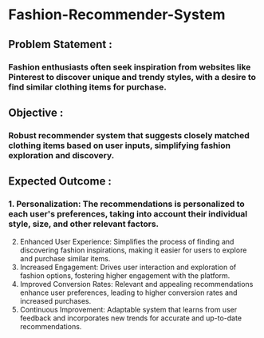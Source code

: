 # Fashion-Recommender-System

## Problem Statement :

### Fashion enthusiasts often seek inspiration from websites like Pinterest to discover unique and trendy styles, with a desire to find similar clothing items for purchase.


## Objective : 

### Robust recommender system that suggests closely matched clothing items based on user inputs, simplifying fashion exploration and discovery.


## Expected Outcome : 

### 1. Personalization: The recommendations is personalized to each user's preferences, taking into account their individual style, size, and other relevant factors.
2. Enhanced User Experience: Simplifies the process of finding and discovering fashion inspirations, making it easier for users to explore and purchase similar items.
3. Increased Engagement: Drives user interaction and exploration of fashion options, fostering higher engagement with the platform.
4. Improved Conversion Rates: Relevant and appealing recommendations enhance user preferences, leading to higher conversion rates and increased purchases.
5. Continuous Improvement: Adaptable system that learns from user feedback and incorporates new trends for accurate and up-to-date recommendations.


